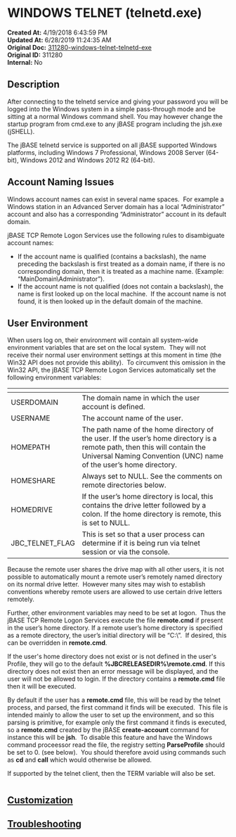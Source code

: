 # WINDOWS TELNET (telnetd.exe)

**Created At:** 4/19/2018 6:43:59 PM  
**Updated At:** 6/28/2019 11:24:35 AM  
**Original Doc:** [311280-windows-telnet-telnetd-exe](https://docs.jbase.com/30301-jbase/311280-windows-telnet-telnetd-exe)  
**Original ID:** 311280  
**Internal:** No  


## Description

After connecting to the telnetd service and giving your password you will be logged into the Windows system in a simple pass-through mode and be sitting at a normal Windows command shell. You may however change the startup program from cmd.exe to any jBASE program including the jsh.exe (jSHELL).

The jBASE telnetd service is supported on all jBASE supported Windows platforms, including Windows 7 Professional, Windows 2008 Server (64-bit), Windows 2012 and Windows 2012 R2 (64-bit).

## Account Naming Issues

Windows account names can exist in several name spaces.  For example a Windows station in an Advanced Server domain has a local “Administrator” account and also has a corresponding “Administrator” account in its default domain.

jBASE TCP Remote Logon Services use the following rules to disambiguate account names:

- If the account name is qualified (contains a backslash), the name preceding the backslash is first treated as a domain name, if there is no corresponding domain, then it is treated as a machine name. (Example: “MainDomain\Administrator”).
- If the account name is not qualified (does not contain a backslash), the name is first looked up on the local machine.  If the account name is not found, it is then looked up in the default domain of the machine.


## User Environment

When users log on, their environment will contain all system-wide environment variables that are set on the local system.  They will not receive their normal user environment settings at this moment in time (the Win32 API does not provide this ability).  To circumvent this omission in the Win32 API, the jBASE TCP Remote Logon Services automatically set the following environment variables:


| <!----> | <!----> |
| --- | --- |
| USERDOMAIN<br> | The domain name in which the user account is defined.<br> |
| USERNAME<br> | The account name of the user.<br> |
| HOMEPATH<br> | The path name of the home directory of the user. If the user’s home directory is a remote path, then this will contain the Universal Naming Convention (UNC) name of the user’s home directory.<br> |
| HOMESHARE<br> | Always set to NULL. See the comments on remote directories below.<br> |
| HOMEDRIVE<br> | If the user’s home directory is local, this contains the drive letter followed by a colon. If the home directory is remote, this is set to NULL.<br> |
| JBC\_TELNET\_FLAG<br> | This is set so that a user process can determine if it is being run via telnet session or via the console.<br> |


Because the remote user shares the drive map with all other users, it is not possible to automatically mount a remote user’s remotely named directory on its normal drive letter.  However many sites may wish to establish conventions whereby remote users are allowed to use certain drive letters remotely.

Further, other environment variables may need to be set at logon.  Thus the jBASE TCP Remote Logon Services execute the file **remote.cmd** if present in the user’s home directory. If a remote user’s home directory is specified as a remote directory, the user’s initial directory will be “C:\”.  If desired, this can be overridden in **remote.cmd**.

If the user's home directory does not exist or is not defined in the user's Profile, they will go to the default **%JBCRELEASEDIR%\remote.cmd**. If this directory does not exist then an error message will be displayed, and the user will not be allowed to login. If the directory contains a **remote.cmd** file then it will be executed.

By default if the user has a **remote.cmd** file, this will be read by the telnet process, and parsed, the first command it finds will be executed.  This file is intended mainly to allow the user to set up the environment, and so this parsing is primitive, for example only the first command it finds is executed, so a **remote.cmd** created by the jBASE **create-account** command for instance this will be **jsh**.  To disable this feature and have the Windows command proceessor read the file, the registry setting **ParseProfile** should be set to 0. (see below).  You should therefore avoid using commands such as **cd** and **call** which would otherwise be allowed.

If supported by the telnet client, then the TERM variable will also be set.

# 


## [Customization](./../windows-telnet-customization)

## [Troubleshooting](./../windows-telnet-troubleshooting)

# 

